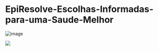 # EpiResolve-Escolhas-Informadas-para-uma-Saude-Melhor


![image](https://github.com/LucasBorgesDeCarvalho/EpiResolve-Escolhas-Informadas-para-uma-Saude-Melhor/assets/105558309/6178d2c9-7db7-4396-b3e6-c4ce554d5145)

<a href="https://epi-resolve-escolhas-informadas-para-uma-saude-melho-l2n5ppr1l.vercel.app/"><img src="https://img.shields.io/badge/EpiResolve Escolhas Informadas para uma Saude Melhor-4C8A41?style=for-the-badge&logoColor=white" target="_blank"></a>
